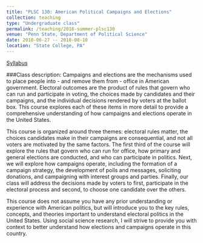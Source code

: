 ```yaml
---
title: "PLSC 130: American Political Campaigns and Elections"
collection: teaching
type: "Undergraduate class"
permalink: /teaching/2018-summer-plsc130
venue: "Penn State, Department of Political Science"
date: 2018-06-27 -- 2018-08-10
location: "State College, PA"
---
```


[Syllabus](markusneumann.github.io/files/Syllabus_PLSC130_Summer_2018.pdf)

###Class description:
Campaigns and elections are the mechanisms used to place people into - and remove them from - office in American government. Electoral outcomes are the product of rules that govern who can run and participate in voting, the choices made by candidates and their campaigns, and the individual decisions rendered by voters at the ballot box. This course explores each of these items in more detail to provide a comprehensive understanding of how campaigns and elections
operate in the United States. 

This course is organized around three themes: electoral rules matter, the choices candidates make in their campaigns are consequential, and not all voters are motivated by the same factors. The first third of the course will explore the rules that govern who can run for office, how primary and general elections are conducted, and who can participate in politics. Next, we will explore how campaigns operate, including the formation of a campaign strategy, the development of polls and messages, soliciting donations, and campaigning with interest groups and parties. Finally, our class will address the decisions made by voters to first, participate in the electoral process and second, to choose one candidate over the others.

This course does not assume you have any prior understanding or experience with American politics, but will introduce you to the key rules, concepts, and theories important to understand electoral politics in the United States. Using social science research, I will strive to provide you with context to better understand how elections and campaigns operate in this country.
